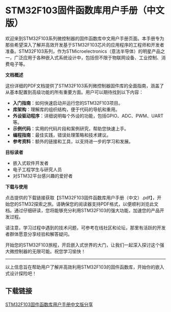 # STM32F103固件函数库用户手册（中文版）

欢迎来到STM32F103系列微控制器的固件函数库中文用户手册页面。本手册专为那些希望深入了解并高效开发基于STM32F103芯片的应用程序的工程师和开发者准备。STM32F103系列，作为STMicroelectronics（意法半导体）的明星产品之一，广泛应用于各种嵌入式系统设计中，包括但不限于物联网设备、工业控制、消费电子等。

**文档概述**

这份详细的PDF文档提供了STM32F103系列微控制器固件库的全面指南，涵盖了从基本配置到高级功能的所有重要方面。用户可以期待找到以下内容：

- **入门指南**：如何快速启动并运行您的STM32F103项目。
- **库架构**：理解库的组织结构，便于代码的导航和重用。
- **外设驱动程序**：详细说明每个外设的功能，包括GPIO、ADC、PWM、UART等。
- **示例代码**：实用的代码片段和案例研究，帮助您快速上手。
- **编程指南**：最佳实践，错误处理策略和技术建议。
- **参考资料**：额外的链接和工具，以支持进一步的学习和发展。

**目标读者**

- 嵌入式软件开发者
- 电子工程学生与研究人员
- 对STM32平台感兴趣的爱好者

**下载与使用**

点击提供的下载链接获取【STM32F103固件函数库用户手册（中文）.pdf】，开始您的STM32探索之旅。请确保您的阅读器支持PDF格式，以便顺利浏览此文档。通过仔细研读，您将能够充分利用STM32F103的强大功能，加速您的产品开发过程。

请注意，学习过程中遇到的技术问题，可参考在线社区和论坛，那里有活跃的开发者群体愿意分享经验和解答疑问。

开始您的STM32F103旅程，开启嵌入式世界的大门，让我们一起深入探讨这个强大微控制器的无限可能。祝您学习愉快！

---

以上信息旨在帮助用户了解并高效利用STM32F103的固件函数库，开始你的嵌入式设计探险吧！

## 下载链接

[STM32F103固件函数库用户手册中文版分享](https://pan.quark.cn/s/bb51af7212e8)